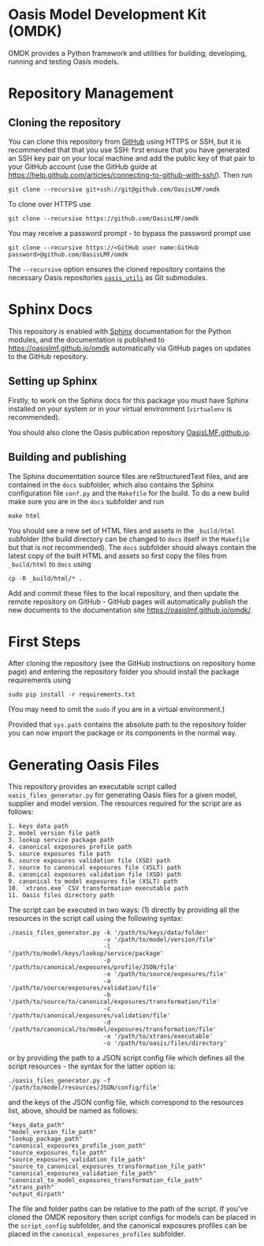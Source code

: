 Oasis Model Development Kit (OMDK)
==================================

OMDK provides a Python framework and utilities for building, developing, running and testing Oasis models.

# Repository Management

## Cloning the repository

You can clone this repository from <a href="https://github.com/OasisLMF/omdk" target="_blank">GitHub</a> using HTTPS or SSH, but it is recommended that that you use SSH: first ensure that you have generated an SSH key pair on your local machine and add the public key of that pair to your GitHub account (use the GitHub guide at https://help.github.com/articles/connecting-to-github-with-ssh/). Then run

    git clone --recursive git+ssh://git@github.com/OasisLMF/omdk

To clone over HTTPS use

    git clone --recursive https://github.com/OasisLMF/omdk

You may receive a password prompt - to bypass the password prompt use

    git clone --recursive https://<GitHub user name:GitHub password>@github.com/OasisLMF/omdk

The `--recursive` option ensures the cloned repository contains the necessary Oasis repositories <a href="https://github.com/OasisLMF/oasis_utils" target="_blank">`oasis_utils`</a> as Git submodules.

# Sphinx Docs

This repository is enabled with <a href="https://pypi.python.org/pypi/Sphinx" target="_blank">Sphinx</a> documentation for the Python modules, and the documentation is published to <a href="https://oasislmf.github.io/OasisLMF/omdk/" target="_blank">https://oasislmf.github.io/omdk</a> automatically via GitHub pages on updates to the GitHub repository.

## Setting up Sphinx

Firstly, to work on the Sphinx docs for this package you must have Sphinx installed on your system or in your virtual environment (`virtualenv` is recommended).

You should also clone the Oasis publication repository <a href="https://github.com/OasisLMF/OasisLMF.github.io" target="_blank">OasisLMF.github.io</a>.

## Building and publishing

The Sphinx documentation source files are reStructuredText files, and are contained in the `docs` subfolder, which also contains the Sphinx configuration file `conf.py` and the `Makefile` for the build. To do a new build make sure you are in the `docs` subfolder and run

    make html

You should see a new set of HTML files and assets in the `_build/html` subfolder (the build directory can be changed to `docs` itself in the `Makefile` but that is not recommended). The `docs` subfolder should always contain the latest copy of the built HTML and assets so first copy the files from `_build/html` to `docs` using

    cp -R _build/html/* .

Add and commit these files to the local repository, and then update the remote repository on GitHub - GitHub pages will automatically publish the new documents to the documentation site https://oasislmf.github.io/omdk/.

# First Steps

After cloning the repository (see the GitHub instructions on repository home page) and entering the repository folder you should install the package requirements using

    sudo pip install -r requirements.txt

(You may need to omit the `sudo` if you are in a virtual environment.)

Provided that `sys.path` contains the absolute path to the repository folder you can now import the package or its components in the normal way.

# Generating Oasis Files

This repository provides an executable script called `oasis_files_generator.py`
for generating Oasis files for a given model, supplier and model version. The
resources required for the script are as follows:

    1. keys data path
    2. model version file path
    3. lookup service package path
    4. canonical exposures profile path
    5. source exposures file path
    6. source exposures validation file (XSD) path
    7. source to canonical exposures file (XSLT) path
    8. canonical exposures validation file (XSD) path
    9. canonical to model exposures file (XSLT) path
    10. `xtrans.exe` CSV transformation executable path
    11. Oasis files directory path

The script can be executed in two ways: (1) directly by providing all the
resources in the script call using the following syntax:

    ./oasis_files_generator.py -k '/path/to/keys/data/folder'
                               -v '/path/to/model/version/file'
                               -l '/path/to/model/keys/lookup/service/package'
                               -p '/path/to/canonical/exposures/profile/JSON/file'
                               -e '/path/to/source/exposures/file'
                               -a '/path/to/source/exposures/validation/file'
                               -b '/path/to/source/to/canonical/exposures/transformation/file'
                               -c '/path/to/canonical/exposures/validation/file'
                               -d '/path/to/canonical/to/model/exposures/transformation/file'
                               -x '/path/to/xtrans/executable'
                               -o '/path/to/oasis/files/directory'

or by providing the path to a JSON script config file which defines all
the script resources - the syntax for the latter option is:

    ./oasis_files_generator.py -f '/path/to/model/resources/JSON/config/file'

and the keys of the JSON config file, which correspond to the resources list,
above, should be named as follows:

    "keys_data_path"
    "model_version_file_path"
    "lookup_package_path"
    "canonical_exposures_profile_json_path"
    "source_exposures_file_path"
    "source_exposures_validation_file_path"
    "source_to_canonical_exposures_transformation_file_path"
    "canonical_exposures_validation_file_path"
    "canonical_to_model_exposures_transformation_file_path"
    "xtrans_path"
    "output_dirpath"

The file and folder paths can be relative to the path of the script. If you've
cloned the OMDK repository then script configs for models can be placed in the
`script_config` subfolder, and the canonical exposures profiles can be placed
in the `canonical_exposures_profiles` subfolder.
